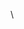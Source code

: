 \
<!---
s-aerdfelt/s-aerdfelt is a ✨ special ✨ repository because its `README.md` (this file) appears on your GitHub profile.
You can click the Preview link to take a look at your changes.
--->
